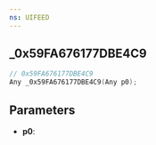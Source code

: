 ```yaml
---
ns: UIFEED
---
```

## _0x59FA676177DBE4C9

```c
// 0x59FA676177DBE4C9
Any _0x59FA676177DBE4C9(Any p0);
```

## Parameters
* **p0**:
